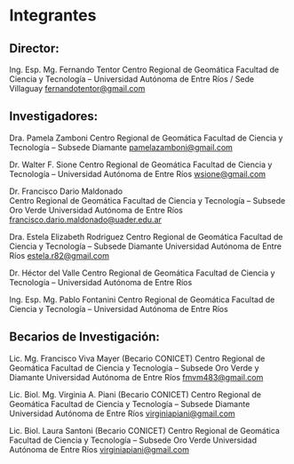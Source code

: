 # Integrantes
## Director:

Ing. Esp. Mg. Fernando Tentor
Centro Regional de Geomática
Facultad de Ciencia y Tecnología – Universidad Autónoma de Entre Ríos / Sede Villaguay
fernandotentor@gmail.com
 

## Investigadores:

Dra. Pamela Zamboni
Centro Regional de Geomática
Facultad de Ciencia y Tecnología – Subsede Diamante
pamelazamboni@gmail.com

Dr. Walter F. Sione
Centro Regional de Geomática
Facultad de Ciencia y Tecnología – Universidad Autónoma de Entre Ríos
wsione@gmail.com

Dr. Francisco Dario Maldonado       
Centro Regional de Geomática
Facultad de Ciencia y Tecnología – Subsede Oro Verde
Universidad Autónoma de Entre Ríos
francisco.dario.maldonado@uader.edu.ar

Dra. Estela Elizabeth Rodriguez
Centro Regional de Geomática
Facultad de Ciencia y Tecnología – Subsede Diamante
Universidad Autónoma de Entre Ríos
estela.r82@gmail.com

Dr. Héctor del Valle
Centro Regional de Geomática
Facultad de Ciencia y Tecnología – Universidad Autónoma de Entre Ríos

Ing. Esp. Mg. Pablo Fontanini
Centro Regional de Geomática
Facultad de Ciencia y Tecnología – Universidad Autónoma de Entre Ríos

 

## Becarios de Investigación:

Lic. Mg. Francisco Viva Mayer (Becario CONICET)
Centro Regional de Geomática
Facultad de Ciencia y Tecnología – Subsede Oro Verde y Diamante
Universidad Autónoma de Entre Ríos
fmvm483@gmail.com

Lic. Biol. Mg. Virginia A. Piani (Becario CONICET)
Centro Regional de Geomática
Facultad de Ciencia y Tecnología – Subsede Diamante
Universidad Autónoma de Entre Ríos
virginiapiani@gmail.com

Lic. Biol. Laura Santoni (Becario CONICET)
Centro Regional de Geomática
Facultad de Ciencia y Tecnología – Subsede Oro Verde
Universidad Autónoma de Entre Ríos
virginiapiani@gmail.com